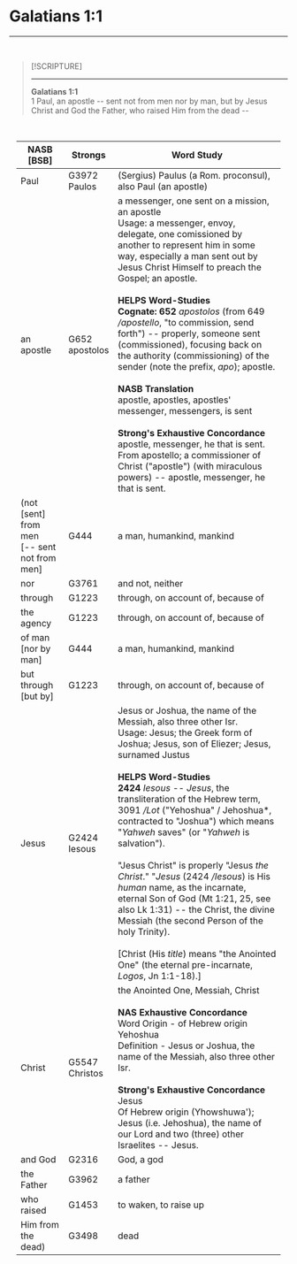 # Galatians 1:1  
---
<br>

> [!SCRIPTURE]  
>  
> --- 
> **Galatians 1:1**  
> 1 Paul, an apostle -- sent not from men nor by man, but by Jesus Christ and God the Father, who raised Him from the dead --
>

<br>

<div style="margin-left: auto;
                  margin-right: auto;
                  width: 95%">

|      NASB <br> [BSB]       |      Strongs     |  Word Study         |
| --------------- | -------------------| ----------------------- |
| Paul | G3972 <br> Paulos | (Sergius) Paulus (a Rom. proconsul), also Paul (an apostle) |
| an apostle | G652 <br> apostolos | a messenger, one sent on a mission, an apostle <br> Usage: a messenger, envoy, delegate, one comissioned by another to represent him in some way, especially a man sent out by Jesus Christ Himself to preach the Gospel; an apostle. <br><br> **HELPS Word-Studies** <br> **Cognate: 652** *apostolos* (from 649 */apostello*, "to commission, send forth") -- properly, someone sent (commissioned), focusing back on the authority (commissioning) of the sender (note the prefix, *apo*); apostle. <br><br> **NASB Translation** <br> apostle, apostles, apostles' messenger, messengers, is sent <br><br> **Strong's Exhaustive Concordance** <br> apostle, messenger, he that is sent. <br> From apostello; a commissioner of Christ ("apostle") (with miraculous powers) -- apostle, messenger, he that is sent. |
| (not [sent] from men <br> [-- sent not from men] | G444 | a man, humankind, mankind |
| nor | G3761 | and not, neither |
| through | G1223 | through, on account of, because of |
| the agency | G1223 | through, on account of, because of |
| of man <br> [nor by man] | G444 | a man, humankind, mankind |
| but through <br> [but by] | G1223 | through, on account of, because of |
| Jesus | G2424 <br> Iesous | Jesus or Joshua, the name of the Messiah, also three other Isr. <br> Usage: Jesus; the Greek form of Joshua; Jesus, son of Eliezer; Jesus, surnamed Justus <br><br> **HELPS Word-Studies** <br> **2424** *Iesous* -- *Jesus*, the transliteration of the Hebrew term, 3091 */Lot* ("Yehoshua" / Jehoshua*, contracted to "Joshua") which means "*Yahweh* saves" (or "*Yahweh* is salvation"). <br><br> "Jesus Christ" is properly "Jesus *the Christ*." "*Jesus* (2424 */Iesous*) is His *human* name, as the incarnate, eternal Son of God (Mt 1:21, 25, see also Lk 1:31) -- the Christ, the divine Messiah (the second Person of the holy Trinity). <br><br> [Christ (His *title*) means "the Anointed One" (the eternal pre-incarnate, *Logos*, Jn 1:1-18).]|
| Christ | G5547 <br> Christos | the Anointed One, Messiah, Christ <br><br> **NAS Exhaustive Concordance** <br> Word Origin - of Hebrew origin Yehoshua <br> Definition - Jesus or Joshua, the name of the Messiah, also three other Isr. <br><br> **Strong's Exhaustive Concordance** <br> Jesus <br> Of Hebrew origin (Yhowshuwa'); Jesus (i.e. Jehoshua), the name of our Lord and two (three) other Israelites -- Jesus. |
| and God | G2316 | God, a god |
| the Father | G3962 | a father |
| who raised | G1453 | to waken, to raise up |
| Him from the dead) | G3498 | dead |

</div>
